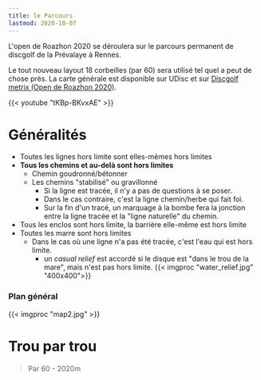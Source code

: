 ```yaml
---
title: le Parcours
lastmod: 2020-10-07
---
```



L'open de Roazhon 2020 se déroulera sur le parcours permanent de discgolf de la Prévalaye à Rennes.

Le tout nouveau layout 18 corbeilles (par 60) sera utilisé tel quel a peut de chose près. 
La carte générale est disponible sur UDisc et sur [Discgolf metrix (Open de Roazhon 2020)](https://discgolfmetrix.com/?u=map&ID=20705).

{{< youtube "tKBp-BKvxAE" >}}


# Généralités
 - Toutes les lignes hors limite sont elles-mêmes hors limites
 - __Tous les chemins et au-delà sont hors limites__
   - Chemin goudronné/bétonner
   - Les chemins "stabilisé" ou gravillonné
      - Si la ligne est tracée, il n'y a pas de questions à se poser.
      - Dans le cas contraire, c'est la ligne chemin/herbe qui fait foi.
      - Sur la fin d'un tracé, un marquage à la bombe fera la jonction entre la ligne tracée et la "ligne naturelle" du chemin.
 - Tous les enclos sont hors limite, la barrière elle-même est hors limite
 - Toutes les marre sont hors limites
    - Dans le cas où une ligne n'a pas été tracée, c'est l'eau qui est hors limite.
       - un _casual relief_ est accordé si le disque est "dans le trou de la mare", mais n'est pas hors limite. {{< imgproc "water_relief.jpg" "400x400">}}

        
       
### Plan général

{{< imgproc "map2.jpg" >}}


# Trou par trou 
> Par 60 - 2020m
